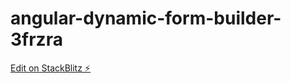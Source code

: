 # angular-dynamic-form-builder-3frzra

[Edit on StackBlitz ⚡️](https://stackblitz.com/edit/angular-dynamic-form-builder-3frzra)